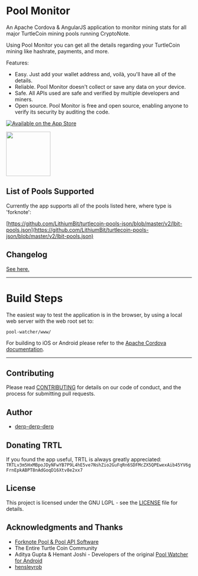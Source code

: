# Pool Monitor

An Apache Cordova & AngularJS application to monitor mining stats for all major TurtleCoin mining pools running CryptoNote.

Using Pool Monitor you can get all the details regarding your TurtleCoin mining like hashrate, payments, and more.

Features:
* Easy. Just add your wallet address and, voilà, you'll have all of the details.
* Reliable. Pool Monitor doesn't collect or save any data on your device.
* Safe. All APIs used are safe and verified by multiple developers and miners.
* Open source. Pool Monitor is free and open source, enabling anyone to verify its security by auditing the code.

[![Available on the App Store](https://devimages-cdn.apple.com/app-store/marketing/guidelines/images/badge-download-on-the-app-store.svg)](https://itunes.apple.com/us/app/turtlecoin-mining-pool-monitor/id1353746147?ls=1&mt=8)

<a href="https://play.google.com/store/apps/details?id=lol.turtlecoin.poolwatcher&hl=en" target="_blank"><img src="http://emanual.github.io/Android-docs/images/brand/en_generic_rgb_wo_60.png" width="120"></a>

## List of Pools Supported
Currently the app supports all of the pools listed here, where type is 'forknote':

[https://github.com/LithiumBit/turtlecoin-pools-json/blob/master/v2/lbit-pools.json](https://github.com/LithiumBit/turtlecoin-pools-json/blob/master/v2/lbit-pools.json)

## Changelog

[See here.](https://github.com/turtlecoin/ios-pool-monitor/blob/master/CHANGELOG.md)

-------------------------

# Build Steps

The easiest way to test the application is in the browser, by using a local web server with the web root set to:
```
pool-watcher/www/
```

For building to iOS or Android please refer to the [Apache Cordova documentation](https://cordova.apache.org/docs/en/latest/).

-------------------------

## Contributing

Please read [CONTRIBUTING](https://github.com/turtlecoin/ios-pool-monitor/blob/master/CONTRIBUTING.md) for details on our code of conduct, and the process for submitting pull requests.

## Author

* [derp-derp-derp](https://github.com/derp-derp-derp)

## Donating TRTL
If you found the app useful, TRTL is always greatly appreciated:
`TRTLv3m5HxMBpoJDyNFwYB7P9L4hE5ve7NshZio2GuFqRn6SDFMcZX5QPEwexAib45YV6gFrnEpkABPT8nAdGoqD16Xtv8e2xx7`

## License

This project is licensed under the GNU LGPL - see the [LICENSE](https://github.com/turtlecoin/ios-pool-monitor/blob/master/LICENSE.md) file for details.

## Acknowledgments and Thanks

* [Forknote Pool & Pool API Software](https://github.com/forknote/forknote-pool)
* The Entire Turtle Coin Community
* Aditya Gupta & Hemant Joshi - Developers of the original [Pool Watcher for Android](https://github.com/turtlecoin/android-pool-monitor)
* [hensleyrob](https://github.com/hensleyrob)
